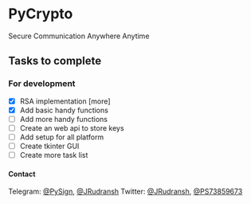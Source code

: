 # PyCrypto

Secure Communication Anywhere Anytime

## Tasks to complete

### For development

- [x] RSA implementation [more]
- [x] Add basic handy functions
- [ ] Add more handy functions
- [ ] Create an web api to store keys
- [ ] Add setup for all platform
- [ ] Create tkinter GUI
- [ ] Create more task list

#### Contact

Telegram: [@PySign](https://t.me/PySign), [@JRudransh](https://t.me/JRudransh)
Twitter: [@JRudransh](https://twitter.com/JRudransh), [@PS73859673](https://twitter.com/PS73859673)
